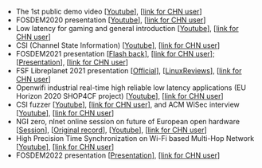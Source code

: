 - The 1st public demo video [[Youtube](https://youtu.be/NpjEaszd5u4)], [[link for CHN user](https://www.zhihu.com/zvideo/1280659393378041856)]
- FOSDEM2020 presentation [[Youtube](https://youtu.be/Mq48cGthk7M)], [[link for CHN user](https://www.zhihu.com/zvideo/1280673506397425664)]
- Low latency for gaming and general introduction [[Youtube](https://youtu.be/Notn9X482LI)], [[link for CHN user](https://www.zhihu.com/zvideo/1273823153371385856)]
- CSI (Channel State Information) [[Youtube](https://youtu.be/DanB1ClVamU)], [[link for CHN user](https://www.zhihu.com/zvideo/1297662571618148352)]
- FOSDEM2021 presentation [[Flash back](https://twitter.com/jxjputaoshu/status/1358462741703491584?s=20)], [[link for CHN user](https://www.zhihu.com/zvideo/1340748826311974912)]; [[Presentation](https://video.fosdem.org/2021/D.radio/fsr_openwifi_opensource_wifi_chip.webm)], [[link for CHN user](https://www.zhihu.com/zvideo/1345036055104360448)]
- FSF Libreplanet 2021 presentation [[Official](https://media.libreplanet.org/u/libreplanet/m/openwifi-project-the-dawn-of-the-free-libre-wifi-chip/)], [[LinuxReviews](https://linuxreviews.org/Openwifi_project:_The_dawn_of_the_free/libre_WiFi_chip)], [[link for CHN user](https://www.zhihu.com/zvideo/1373649688906883072)]
- Openwifi industrial real-time high reliable low latency applications (EU Horizon 2020 SHOP4CF project) [[Youtube](https://youtu.be/p7zkkdMvPNc)], [[link for CHN user](https://www.zhihu.com/zvideo/1378413483944538113)]
- CSI fuzzer [[Youtube](https://youtu.be/aOPYwT77Qdw)], [[link for CHN user](https://www.zhihu.com/zvideo/1378409348163506177)], and ACM WiSec interview [[Youtube](https://youtu.be/ZOCV78aTaQg)], [[link for CHN user](https://www.bilibili.com/video/BV1Mo4y1C76t?share_source=copy_web)]
- NGI zero, nlnet online session on future of European open hardware [[Session](https://nlnet.nl/news/2021/20210507-NGI-Zero-workshop-open-hardware.html)], [[Original record](https://archive.org/details/ngiforum-open-hardware-workshop-ngizero)], [[Youtube](https://youtu.be/m9Tw5VuHAfk)], [[link for CHN user](https://www.zhihu.com/zvideo/1379302398096285696)]
- High Precision Time Synchronization on Wi-Fi based Multi-Hop Network [[Youtube](https://youtu.be/m5ryRArbdC8)], [[link for CHN user](https://www.zhihu.com/zvideo/1418222775224492032)]
- FOSDEM2022 presentation [[Presentation](https://video.fosdem.org/2022/D.radio/radio_openwifi.webm)], [[link for CHN user](https://www.bilibili.com/video/BV12b4y1j7YK?share_source=copy_web)]
